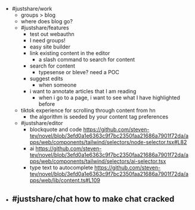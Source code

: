 - #justshare/work
	- groups > blog
	- where does blog go?
	- #justshare/features
		- test out webauthn
		- I need groups!
		- easy site builder
		- link existing content in the editor
			- a slash command to search for content
		- search for content
			- typesense or bleve? need a POC
		- suggest edits
			- when someone
		- i want to annotate articles that I am reading
			- when i go to a page, i want to see what I have highlighted before
	- tiktok experience for scrolling through content from hn
		- the algorithm is seeded by your content tag preferences
	- #justshare/editor
		- blockquote and code https://github.com/steven-tey/novel/blob/3efd0a1e6363c9f7bc2350faa21686a7901f72da/apps/web/components/tailwind/selectors/node-selector.tsx#L82
		- ai https://github.com/steven-tey/novel/blob/3efd0a1e6363c9f7bc2350faa21686a7901f72da/apps/web/components/tailwind/selectors/ai-selector.tsx
		- type text to autocomplete https://github.com/steven-tey/novel/blob/3efd0a1e6363c9f7bc2350faa21686a7901f72da/apps/web/lib/content.ts#L109
- #justshare/chat how to make chat cracked
	-